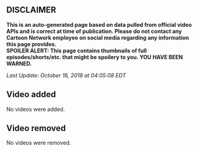 ## DISCLAIMER
**This is an auto-generated page based on data pulled from official video APIs and is correct at time of publication. Please do not contact any Cartoon Network employee on social media regarding any information this page provides.**  
**SPOILER ALERT: This page contains thumbnails of full episodes/shorts/etc. that might be spoilery to you. YOU HAVE BEEN WARNED.**

_Last Update: October 16, 2018 at 04:05:08 EDT_
## Video added
No videos were added.
## Video removed
No videos were removed.
